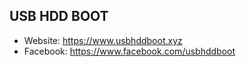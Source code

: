 ## USB HDD BOOT
- Website: https://www.usbhddboot.xyz
- Facebook: https://www.facebook.com/usbhddboot
